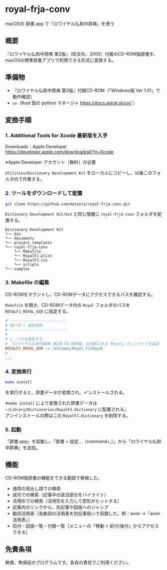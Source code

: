 # royal-frja-conv
macOSの 辞書.app で『ロワイヤル仏和中辞典』を使う

## 概要
『ロワイヤル仏和中辞典 第2版』（旺文社、2005）付属のCD-ROM版辞書を、macOSの標準辞書アプリで利用できる形式に変換する。

## 準備物
- 『ロワイヤル仏和中辞典 第2版』付録CD-ROM（「Windows版 Ver 1.01」で動作確認）
- `uv`（Rust 製の python マネージャ https://docs.astral.sh/uv/ ）

## 変換手順
### 1. Additional Tools for Xcode 最新版を入手

Downloads - Apple Developer  
https://developer.apple.com/download/all/?q=Xcode

※Apple Developer アカウント（無料）が必要

`Utilities/Dictionary Development Kit` をローカルにコピーし、以後このフォルダ内で作業する。

### 2. ツールをダウンロードして配置
``` sh
git clone https://github.com/metasta/royal-frja-conv.git
```

`Dictionary Development Kit/bin` と同じ階層に `royal-frja-conv` フォルダを配置する。
```
Dictionary Development Kit
└── bin
└── documents
└── project_templates
└── royal-frja-conv
    └── Makefile
    └── RoyalFJ.plist
    └── RoyalFJ.css
    └── scripts
└── samples
```

### 3. Makefile の編集
CD-ROMをマウントし、CD-ROMデータにアクセスできるパスを確認する。

`Makefile` を開き、CD-ROMデータ内の `Royal` フォルダのパスを `ROYALFJ_ROYAL_DIR` に指定する。

```Makefile
# -------------------------
# 使い方 + 設定項目
# -------------------------
# 
# 1. パスを設定する
# 『ロワイヤル仏和中辞典 第2版 CD-ROM版』の内部にある「Royal」ディレクトリを指定
ROYALFJ_ROYAL_DIR := /Volumes/Royal_FJ/Royal
#
...
```

### 4. 変換実行
```sh
make install
```
を実行すると、辞書データが変換され、インストールされる。

※`make install` により変換された辞書データは `~/Library/Dictionaries/RoyalFJ.dictionary` に配置される。  
アンインストールの際はこの `RoyalFJ.dictionary` を削除する。

### 5. 起動
「辞書.app」を起動し、「辞書 > 設定...（command+,）」から「ロワイヤル仏和中辞典」を追加。

## 機能
CD-ROM版辞書の機能をできる範囲で移植した。
- 通常の見出し語での検索
- 成句での検索（記事中の該当部分をハイライト）
- 活用形での検索（活用形を入力して原形がヒットする）
- 記事内のリンクから、別記事や図版へのジャンプ
- 動詞活用表［各動詞の活用表を別記事扱いで収録した。例：avoir →「avoir 活用表」］
- 前付・図版一覧・付録一覧［メニューの「移動 > 前付/後付」からアクセスできる］

## 免責条項
無償、無保証のプログラムです。各自の責任でご利用ください。
